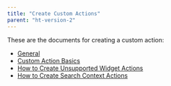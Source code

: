 ```yaml
---
title: "Create Custom Actions"
parent: "ht-version-2"
---
```


These are the documents for creating a custom action:

* [General](custom-action-general-2)
* [Custom Action Basics](custom-action-basics-2)
* [How to Create Unsupported Widget Actions](create-unsupported-widget-actions-2)
* [How to Create Search Context Actions](create-search-context-actions-2)
